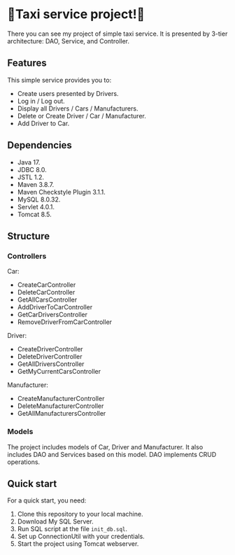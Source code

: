 # 🚗Taxi service project!🚗

There you can see my project of simple taxi service. 
It is presented by 3-tier architecture: DAO, Service, and Controller.

## Features
This simple service provides you to:
* Create users presented by Drivers.
* Log in / Log out.
* Display all Drivers / Cars / Manufacturers.
* Delete or Create Driver / Car / Manufacturer.
* Add Driver to Car.

## Dependencies
* Java 17.
* JDBC 8.0.
* JSTL 1.2.
* Maven 3.8.7.
* Maven Checkstyle Plugin 3.1.1.
* MySQL 8.0.32.
* Servlet 4.0.1.
* Tomcat 8.5.

## Structure
### Controllers
Car:
* CreateCarController
* DeleteCarController
* GetAllCarsController
* AddDriverToCarController
* GetCarDriversController
* RemoveDriverFromCarController

Driver:
* CreateDriverController
* DeleteDriverController
* GetAllDriversController
* GetMyCurrentCarsController

Manufacturer:
* CreateManufacturerController
* DeleteManufacturerController
* GetAllManufacturersController

### Models
The project includes models of Car, Driver and Manufacturer.
It also includes DAO and Services based on this model.
DAO implements CRUD operations.

## Quick start
For a quick start, you need:
1. Clone this repository to your local machine.
2. Download My SQL Server.
3. Run SQL script at the file `init_db.sql`.
4. Set up ConnectionUtil with your credentials.
5. Start the project using Tomcat webserver.
